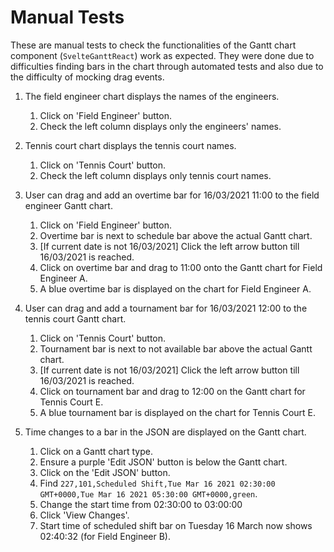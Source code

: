 # Manual Tests

These are manual tests to check the functionalities of the Gantt chart component
(`SvelteGanttReact`) work as expected. They were done due to difficulties finding bars in the chart
through automated tests and also due to the difficulty of mocking drag events.

1. The field engineer chart displays the names of the engineers.

   1. Click on 'Field Engineer' button.
   2. Check the left column displays only the engineers' names.

2. Tennis court chart displays the tennis court names.

   1. Click on 'Tennis Court' button.
   2. Check the left column displays only tennis court names.

3. User can drag and add an overtime bar for 16/03/2021 11:00 to the field engineer Gantt chart.

   1. Click on 'Field Engineer' button.
   2. Overtime bar is next to schedule bar above the actual Gantt chart.
   3. [If current date is not 16/03/2021] Click the left arrow button till 16/03/2021 is reached.
   4. Click on overtime bar and drag to 11:00 onto the Gantt chart for Field Engineer A.
   5. A blue overtime bar is displayed on the chart for Field Engineer A.

4. User can drag and add a tournament bar for 16/03/2021 12:00 to the tennis court Gantt chart.

   1. Click on 'Tennis Court' button.
   2. Tournament bar is next to not available bar above the actual Gantt chart.
   3. [If current date is not 16/03/2021] Click the left arrow button till 16/03/2021 is reached.
   4. Click on tournament bar and drag to 12:00 on the Gantt chart for Tennis Court E.
   5. A blue tournament bar is displayed on the chart for Tennis Court E.

5. Time changes to a bar in the JSON are displayed on the Gantt chart.

   1. Click on a Gantt chart type.
   2. Ensure a purple 'Edit JSON' button is below the Gantt chart.
   3. Click on the 'Edit JSON' button.
   4. Find `227,101,Scheduled Shift,Tue Mar 16 2021 02:30:00 GMT+0000,Tue Mar 16 2021 05:30:00 GMT+0000,green`.
   5. Change the start time from 02:30:00 to 03:00:00
   6. Click 'View Changes'.
   7. Start time of scheduled shift bar on Tuesday 16 March now shows 02:40:32 (for Field Engineer
      B).
